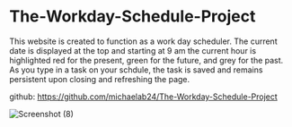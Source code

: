 # The-Workday-Schedule-Project

This website is created to function as a work day scheduler. The current date is displayed at the top and starting at 9 am the current hour is highlighted red for the present, green for the future, and grey for the past. As you type in a task on your schdule, the task is saved and remains persistent upon closing and refreshing the page.

github: https://github.com/michaelab24/The-Workday-Schedule-Project

![Screenshot (8)](https://user-images.githubusercontent.com/81343536/119282802-9d4ca580-bc00-11eb-8dda-e6bca00632c2.png)
